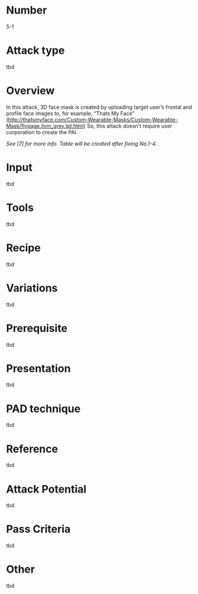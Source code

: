 Number
=======
5-1

Attack type
===========
tbd

Overview
========
In this attack, 3D face mask is created by uploading target user’s frontal and profile face images to, for example, “Thats My Face” (http://thatsmyface.com/Custom-Wearable-Masks/Custom-Wearable-Mask/flypage.ilvm_grey.tpl.html) So, this attack doesn’t require user corporation to create the PAI.

_*See [7] for more info. Table will be created after fixing No.1-4.*_

Input
======
tbd

Tools
=====
tbd

Recipe
======
tbd

Variations
==========
tbd

Prerequisite
============
tbd

Presentation
============
tbd

PAD technique
=============
tbd

Reference
=========
tbd

Attack Potential
================
tbd

Pass Criteria
=============
tbd

Other
=====
tbd

